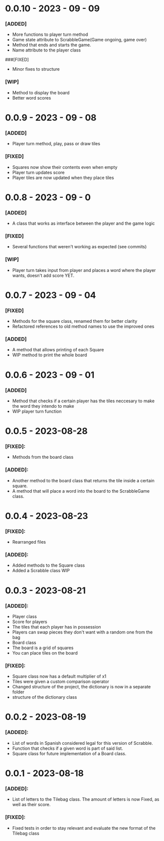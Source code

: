 # 0.0.10 - 2023 - 09 - 09
### [ADDED]
- More functions to player turn method
- Game state attribute to ScrabbleGame(Game ongoing, game over)
- Method that ends and starts the game.
- Name attribute to the player class

###[FIXED]
- Minor fixes to structure

### [WIP]
- Method to display the board
- Better word scores

# 0.0.9 - 2023 - 09 - 08
### [ADDED]
- Player turn method, play, pass or draw tiles

### [FIXED]
- Squares now show their contents even when empty
- Player turn updates score
- Player tiles are now updated when they place tiles
# 0.0.8 - 2023 - 09 - 0
### [ADDED]
- A class that works as interface between the player and the game logic

### [FIXED]
- Several functions that weren't working as expected (see commits)

### [WIP]
- Player turn takes input from player and places a word where the player
wants, doesn't add score YET.

# 0.0.7 - 2023 - 09 - 04
### [FIXED]
- Methods for the square class, renamed them for better clarity
- Refactored references to old method names to use the improved ones
### [ADDED]
- A method that allows printing of each Square
- WIP method to print the whole board
# 0.0.6 - 2023 - 09 - 01
### [ADDED]
- Method that checks if a certain player has the tiles neccesary to make the word they intendo to make
- WIP player turn function
# 0.0.5 - 2023-08-28
### [FIXED]:
- Methods from the board class
### [ADDED]:
- Another method to the board class that returns the tile inside a certain square.
- A method that will place a word into the board to the ScrabbleGame class.
# 0.0.4 - 2023-08-23
### [FIXED]:
- Rearranged files
### [ADDED]:
- Added methods to the Square class
- Added a Scrabble class WIP
# 0.0.3 - 2023-08-21
### [ADDED]:
- Player class
- Score for players
- The tiles that each player has in possession
- Players can swap pieces they don't want with a random one from the bag
- Board class 
- The board is a grid of squares
- You can place tiles on the board
### [FIXED]:
- Square class now has a default multiplier of x1
- Tiles were given a custom comparison operator
- Changed structure of the project, the dictionary is now in a separate folder
- structure of the dictionary class
# 0.0.2 - 2023-08-19
### [ADDED]:
- List of words in Spanish considered legal for this version of Scrabble. 
- Function that checks if a given word is part of said list.
- Square class for future implementation of a Board class.
# 0.0.1 - 2023-08-18
### [ADDED]:
- List of letters to the Tilebag class. The amount of letters is now Fixed, as well as their score.
### [FIXED]:
- Fixed tests in order to stay relevant and evaluate the new format of the Tilebag class
